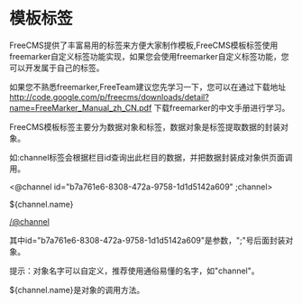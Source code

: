 # 模板标签 #

FreeCMS提供了丰富易用的标签来方便大家制作模板,FreeCMS模板标签使用freemarker自定义标签功能实现，如果您会使用freemarker自定义标签功能，您可以开发属于自己的标签。

如果您不熟悉freemarker,FreeTeam建议您先学习一下，您可以在通过下载地址
http://code.google.com/p/freecms/downloads/detail?name=FreeMarker_Manual_zh_CN.pdf
下载freemarker的中文手册进行学习。

FreeCMS模板标签主要分为数据对象和标签，数据对象是标签提取数据的封装对象。

如:channel标签会根据栏目id查询出此栏目的数据，并把数据封装成对象供页面调用。

<@channel id="b7a761e6-8308-472a-9758-1d1d5142a609" ;channel>

${channel.name}

</@channel>

其中id="b7a761e6-8308-472a-9758-1d1d5142a609"是参数，";"号后面封装对象。

提示：对象名字可以自定义，推荐使用通俗易懂的名字，如"channel"。

${channel.name}是对象的调用方法。